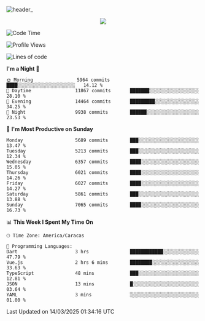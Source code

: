 ![header_](https://github.com/user-attachments/assets/4010d822-ccdc-4198-b608-18c773338d18)


<p align="center">
  <a href="http://www.github.com/thevacs">
    <img src="https://github-readme-streak-stats.herokuapp.com/?user=thevacs&stroke=ffffff&background=1c1917&ring=0891b2&fire=0891b2&currStreakNum=ffffff&currStreakLabel=0891b2&sideNums=ffffff&sideLabels=ffffff&dates=ffffff&hide_border=true" />
  </a>
</p>

<!--START_SECTION:waka-->
![Code Time](http://img.shields.io/badge/Code%20Time-3%2C352%20hrs%2026%20mins-blue)

![Profile Views](http://img.shields.io/badge/Profile%20Views-0-blue)

![Lines of code](https://img.shields.io/badge/From%20Hello%20World%20I%27ve%20Written-5.2%20million%20lines%20of%20code-blue)

**I'm a Night 🦉** 

```text
🌞 Morning                5964 commits        ████░░░░░░░░░░░░░░░░░░░░░   14.12 % 
🌆 Daytime                11867 commits       ███████░░░░░░░░░░░░░░░░░░   28.10 % 
🌃 Evening                14464 commits       █████████░░░░░░░░░░░░░░░░   34.25 % 
🌙 Night                  9938 commits        ██████░░░░░░░░░░░░░░░░░░░   23.53 % 
```
📅 **I'm Most Productive on Sunday** 

```text
Monday                   5689 commits        ███░░░░░░░░░░░░░░░░░░░░░░   13.47 % 
Tuesday                  5213 commits        ███░░░░░░░░░░░░░░░░░░░░░░   12.34 % 
Wednesday                6357 commits        ████░░░░░░░░░░░░░░░░░░░░░   15.05 % 
Thursday                 6021 commits        ████░░░░░░░░░░░░░░░░░░░░░   14.26 % 
Friday                   6027 commits        ████░░░░░░░░░░░░░░░░░░░░░   14.27 % 
Saturday                 5861 commits        ███░░░░░░░░░░░░░░░░░░░░░░   13.88 % 
Sunday                   7065 commits        ████░░░░░░░░░░░░░░░░░░░░░   16.73 % 
```


📊 **This Week I Spent My Time On** 

```text
🕑︎ Time Zone: America/Caracas

💬 Programming Languages: 
Dart                     3 hrs               ████████████░░░░░░░░░░░░░   47.79 % 
Vue.js                   2 hrs 6 mins        ████████░░░░░░░░░░░░░░░░░   33.63 % 
TypeScript               48 mins             ███░░░░░░░░░░░░░░░░░░░░░░   12.81 % 
JSON                     13 mins             █░░░░░░░░░░░░░░░░░░░░░░░░   03.64 % 
YAML                     3 mins              ░░░░░░░░░░░░░░░░░░░░░░░░░   01.00 % 
```


 Last Updated on 14/03/2025 01:34:16 UTC
<!--END_SECTION:waka-->
